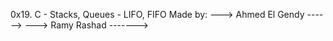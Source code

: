 0x19. C - Stacks, Queues - LIFO, FIFO
Made by:
---> Ahmed El Gendy ------>
---> Ramy Rashad ------->
